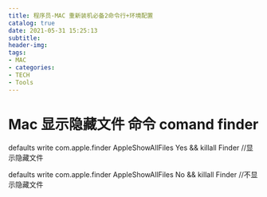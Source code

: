 ```yaml
---
title: 程序员-MAC 重新装机必备2命令行+环境配置
catalog: true
date: 2021-05-31 15:25:13
subtitle:
header-img:
tags:
- MAC
- categories:
- TECH
- Tools
---
```




# Mac 显示隐藏文件 命令 comand finder
defaults write com.apple.finder AppleShowAllFiles Yes && killall Finder //显示隐藏文件


defaults write com.apple.finder AppleShowAllFiles No && killall Finder //不显示隐藏文件